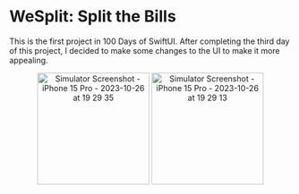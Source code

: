 # WeSplit: Split the Bills
This is the first project in 100 Days of SwiftUI. After completing the third day of this project, I decided to make some changes to the UI to make it more appealing.

<p align="center">
  <img src="https://user-images.githubusercontent.com/80993183/278498240-fda74ef9-d8dd-4086-9fda-ca2628dcb6c0.png" alt="Simulator Screenshot - iPhone 15 Pro - 2023-10-26 at 19 29 35" width=200>
  <img src="https://user-images.githubusercontent.com/80993183/278498242-855338a8-9093-4c9f-99d5-1bc58e0f200f.png" alt="Simulator Screenshot - iPhone 15 Pro - 2023-10-26 at 19 29 13" width=200>
</p>
